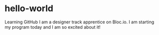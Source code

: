 # hello-world
Learning GitHub
I am a designer track apprentice on Bloc.io. I am starting my program today and I am so excited about it!
